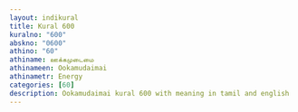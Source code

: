 ```yaml
---
layout: indikural
title: Kural 600
kuralno: "600"
abskno: "0600"
athino: "60"
athiname: ஊக்கமுடைமை
athinameen: Ookamudaimai
athinametr: Energy
categories: [60]
description: Ookamudaimai kural 600 with meaning in tamil and english 
---
```


